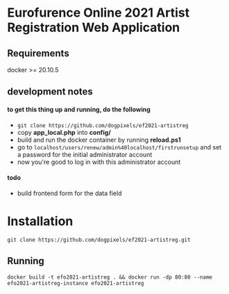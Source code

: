 # Eurofurence Online 2021 Artist Registration Web Application

## Requirements
docker >= 20.10.5

## development notes

#### to get this thing up and running, do the following
* `git clone https://github.com/dogpixels/ef2021-artistreg`
* copy __app_local.php__ into __config/__
* build and run the docker container by running __reload.ps1__
* go to `localhost/users/renew/admin%40localhost/firstrunsetup` and set a password for the initial administrator account
* now you're good to log in with this administrator account

#### todo
* build frontend form for the data field

# Installation
`git clone https://github.com/dogpixels/ef2021-artistreg.git`

## Running
`docker build -t efo2021-artistreg . && docker run -dp 80:80 --name efo2021-artistreg-instance efo2021-artistreg`

